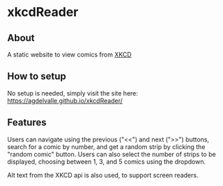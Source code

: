 # xkcdReader

## About

A static website to view comics from <a href="https://xkcd.com/">XKCD</a>

## How to setup

No setup is needed, simply visit the site here: <a href="https://agdelvalle.github.io/xkcdReader/">https://agdelvalle.github.io/xkcdReader/</a>

## Features

Users can navigate using the previous ("<<") and next (">>") buttons, search for a comic by number, and get a random strip by clicking the "random comic" button.
Users can also select the number of strips to be displayed, choosing between 1, 3, and 5 comics using the dropdown. 

Alt text from the XKCD api is also used, to support screen readers. 

